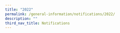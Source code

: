 ```yaml
---
title: "2022"
permalink: /general-information/notifications/2022/
description: ""
third_nav_title: Notifications
---
```

